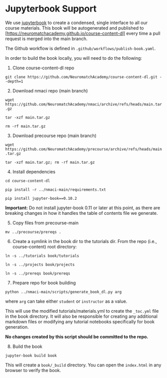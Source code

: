 # Jupyterbook Support

We use [jupyterbook](https://jupyterbook.org/intro.html) to create a condensed,
single interface to all our course materials. This book will be autogenerated
and published to [https://neuromatchacademy.github.io/course-content-dl] every time
a pull request is merged into the main branch.

The Github workflow is defined in `.github/workflows/publish-book.yaml`. 

In order to build the book locally, you will need to do the following:

1. Clone course-content-dl repo

`git clone https://github.com/NeuromatchAcademy/course-content-dl.git --depth=1`

2. Download nmaci repo (main branch)

`wget https://github.com/NeuromatchAcademy/nmaci/archive/refs/heads/main.tar.gz`

`tar -xzf main.tar.gz`

`rm -rf main.tar.gz`

3. Download precourse repo (main branch)

`wget https://github.com/NeuromatchAcademy/precourse/archive/refs/heads/main.tar.gz`

`tar -xzf main.tar.gz; rm -rf main.tar.gz`

4. Install dependencies

`cd course-content-dl`

`pip install -r ../nmaci-main/requirements.txt`

`pip install jupyter-book==0.10.2`

**Important:** Do not install jupyter-book 0.11 or later at this point, as there are breaking changes in how it handles the table of contents file we generate.

5. Copy files from precourse-main

`mv ../precourse/prereqs .`

6. Create a symlink in the book dir to the tutorials dir. From the repo (i.e., course-content) root directory:

`ln -s ../tutorials book/tutorials`

`ln -s ../projects book/projects`

`ln -s ../prereqs book/prereqs`

7. Prepare repo for book building

`python ../nmaci-main/scripts/generate_book_dl.py arg`

where `arg` can take either `student` or `instructor` as a value.

This will use the modified tutorials/materials.yml to create the `_toc.yml` file in the book directory. It will also be responsible for creating any additional markdown files or modifying any tutorial notebooks specifically for book generation. 

**No changes created by this script should be committed to the repo.**

8. Build the book

`jupyter-book build book`

This will create a `book/_build` directory. You can open the `index.html` in any browser to verify the book.
